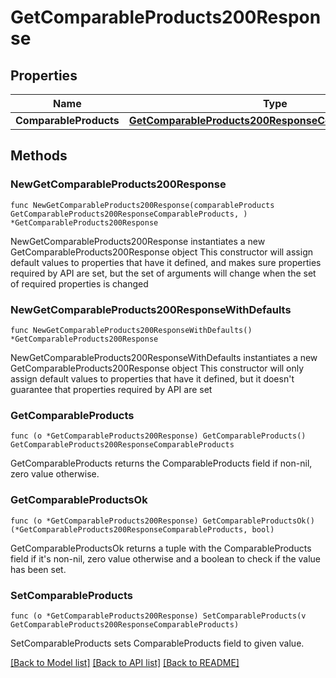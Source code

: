 # GetComparableProducts200Response

## Properties

Name | Type | Description | Notes
------------ | ------------- | ------------- | -------------
**ComparableProducts** | [**GetComparableProducts200ResponseComparableProducts**](GetComparableProducts200ResponseComparableProducts.md) |  | 

## Methods

### NewGetComparableProducts200Response

`func NewGetComparableProducts200Response(comparableProducts GetComparableProducts200ResponseComparableProducts, ) *GetComparableProducts200Response`

NewGetComparableProducts200Response instantiates a new GetComparableProducts200Response object
This constructor will assign default values to properties that have it defined,
and makes sure properties required by API are set, but the set of arguments
will change when the set of required properties is changed

### NewGetComparableProducts200ResponseWithDefaults

`func NewGetComparableProducts200ResponseWithDefaults() *GetComparableProducts200Response`

NewGetComparableProducts200ResponseWithDefaults instantiates a new GetComparableProducts200Response object
This constructor will only assign default values to properties that have it defined,
but it doesn't guarantee that properties required by API are set

### GetComparableProducts

`func (o *GetComparableProducts200Response) GetComparableProducts() GetComparableProducts200ResponseComparableProducts`

GetComparableProducts returns the ComparableProducts field if non-nil, zero value otherwise.

### GetComparableProductsOk

`func (o *GetComparableProducts200Response) GetComparableProductsOk() (*GetComparableProducts200ResponseComparableProducts, bool)`

GetComparableProductsOk returns a tuple with the ComparableProducts field if it's non-nil, zero value otherwise
and a boolean to check if the value has been set.

### SetComparableProducts

`func (o *GetComparableProducts200Response) SetComparableProducts(v GetComparableProducts200ResponseComparableProducts)`

SetComparableProducts sets ComparableProducts field to given value.



[[Back to Model list]](../README.md#documentation-for-models) [[Back to API list]](../README.md#documentation-for-api-endpoints) [[Back to README]](../README.md)


